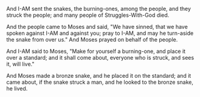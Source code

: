 And I-AM sent the snakes, the burning-ones, among the people, and they struck the people; and many people of Struggles-With-God died.

And the people came to Moses and said, "We have sinned, that we have spoken against I-AM and against you; pray to I-AM, and may he turn-aside the snake from over us." And Moses prayed on behalf of the people.

And I-AM said to Moses, "Make for yourself a burning-one, and place it over a standard; and it shall come about, everyone who is struck, and sees it, will live."

And Moses made a bronze snake, and he placed it on the standard; and it came about, if the snake struck a man, and he looked to the bronze snake, he lived.


